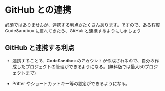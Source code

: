 # GitHub との連携

必須ではありませんが、連携する利点がたくさんあります。ですので、ある程度 CodeSandbox に慣れてきたら、GitHub と連携するようにしましょう

## GitHub と連携する利点

- 連携することで、CodeSandbox のアカウントが作成されるので、自分の作成したプロジェクトの管理ができるようになる。(無料版では最大50プロジェクトまで)

- Pritter やショートカットキー等の設定ができるようになる。
